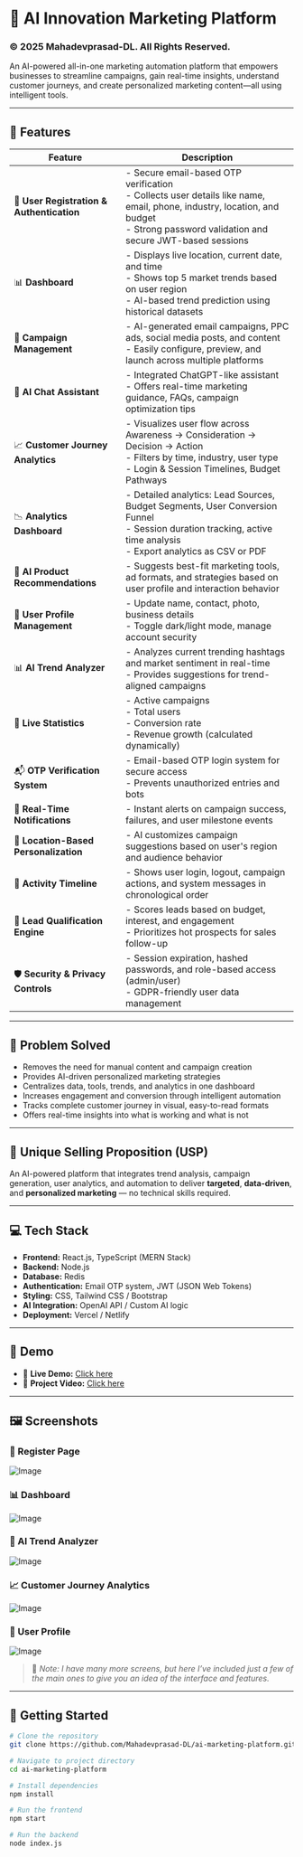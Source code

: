 # 🚀 AI Innovation Marketing Platform      
### © 2025 Mahadevprasad-DL. All Rights Reserved.

An AI-powered all-in-one marketing automation platform that empowers businesses to streamline campaigns, gain real-time insights, understand customer journeys, and create personalized marketing content—all using intelligent tools.

---

## 🌟 Features

| Feature | Description |
|--------|-------------|
| 🔐 **User Registration & Authentication** | - Secure email-based OTP verification<br>- Collects user details like name, email, phone, industry, location, and budget<br>- Strong password validation and secure JWT-based sessions |
| 📊 **Dashboard** | - Displays live location, current date, and time<br>- Shows top 5 market trends based on user region<br>- AI-based trend prediction using historical datasets |
| 📣 **Campaign Management** | - AI-generated email campaigns, PPC ads, social media posts, and content<br>- Easily configure, preview, and launch across multiple platforms |
| 💬 **AI Chat Assistant** | - Integrated ChatGPT-like assistant<br>- Offers real-time marketing guidance, FAQs, campaign optimization tips |
| 📈 **Customer Journey Analytics** | - Visualizes user flow across Awareness → Consideration → Decision → Action<br>- Filters by time, industry, user type<br>- Login & Session Timelines, Budget Pathways |
| 📉 **Analytics Dashboard** | - Detailed analytics: Lead Sources, Budget Segments, User Conversion Funnel<br>- Session duration tracking, active time analysis<br>- Export analytics as CSV or PDF |
| 🧠 **AI Product Recommendations** | - Suggests best-fit marketing tools, ad formats, and strategies based on user profile and interaction behavior |
| 👤 **User Profile Management** | - Update name, contact, photo, business details<br>- Toggle dark/light mode, manage account security |
| 📊 **AI Trend Analyzer** | - Analyzes current trending hashtags and market sentiment in real-time<br>- Provides suggestions for trend-aligned campaigns |
| 📍 **Live Statistics** | - Active campaigns<br>- Total users<br>- Conversion rate<br>- Revenue growth (calculated dynamically) |
| 📬 **OTP Verification System** | - Email-based OTP login system for secure access<br>- Prevents unauthorized entries and bots |
| 🔔 **Real-Time Notifications** | - Instant alerts on campaign success, failures, and user milestone events |
| 📡 **Location-Based Personalization** | - AI customizes campaign suggestions based on user's region and audience behavior |
| 🔄 **Activity Timeline** | - Shows user login, logout, campaign actions, and system messages in chronological order |
| 🎯 **Lead Qualification Engine** | - Scores leads based on budget, interest, and engagement<br>- Prioritizes hot prospects for sales follow-up |
| 🛡️ **Security & Privacy Controls** | - Session expiration, hashed passwords, and role-based access (admin/user)<br>- GDPR-friendly user data management |

---

## 🧩 Problem Solved

- Removes the need for manual content and campaign creation  
- Provides AI-driven personalized marketing strategies  
- Centralizes data, tools, trends, and analytics in one dashboard  
- Increases engagement and conversion through intelligent automation  
- Tracks complete customer journey in visual, easy-to-read formats  
- Offers real-time insights into what is working and what is not  

---

## 🔑 Unique Selling Proposition (USP)

An AI-powered platform that integrates trend analysis, campaign generation, user analytics, and automation to deliver **targeted**, **data-driven**, and **personalized marketing** — no technical skills required.

---

## 💻 Tech Stack

- **Frontend:** React.js, TypeScript (MERN Stack)  
- **Backend:** Node.js  
- **Database:** Redis  
- **Authentication:** Email OTP system, JWT (JSON Web Tokens)  
- **Styling:** CSS, Tailwind CSS / Bootstrap  
- **AI Integration:** OpenAI API / Custom AI logic  
- **Deployment:** Vercel / Netlify  

---

## 📎 Demo

- 🔗 **Live Demo:** [Click here](https://intelligent-marketing-system.vercel.app/)  
- 🎥 **Project Video:** [Click here](https://drive.google.com/file/d/1ueAmCXKfT9YHHfwMeUv-cekm72fY3q0-/view)  

---

## 🖼️ Screenshots


### 🔐 Register Page  
![Image](https://github.com/user-attachments/assets/f8ba23f8-6018-40d7-98c7-17451b6e405d)

### 📊 Dashboard  
![Image](https://github.com/user-attachments/assets/96d51b26-22e7-4688-9842-5897aad89077)

### 📣 AI Trend Analyzer  
![Image](https://github.com/user-attachments/assets/e5fd3076-bfcb-474e-bc15-878a6548fdb6)

### 📈 Customer Journey Analytics  
![Image](https://github.com/user-attachments/assets/061b3082-f276-4902-9139-52c5d9161b86)

### 💬 User Profile  
![Image](https://github.com/user-attachments/assets/f00fabb7-b956-46db-b355-500792048bb1)

> 📝 *Note: I have many more screens, but here I’ve included just a few of the main ones to give you an idea of the interface and features.*

---

## 🚀 Getting Started

```bash
# Clone the repository
git clone https://github.com/Mahadevprasad-DL/ai-marketing-platform.git

# Navigate to project directory
cd ai-marketing-platform

# Install dependencies
npm install

# Run the frontend
npm start

# Run the backend
node index.js
